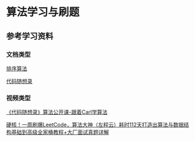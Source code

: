 # 算法学习与刷题
## 参考学习资料
### 文档类型
[排序算法](https://www.runoob.com/w3cnote_genre/algorithm)

[代码随想录](https://programmercarl.com/)
### 视频类型
[《代码随想录》算法公开课-跟着Carl学算法](https://space.bilibili.com/525438321/channel/collectiondetail?sid=180037)

[硬核！一周刷爆LeetCode，算法大神（左程云）耗时112天打造出算法与数据结构基础到高级全家桶教程+大厂面试真题详解](https://www.bilibili.com/video/BV1Ef4y1T7Qi/?spm_id_from=333.999.0.0&vd_source=d2698384821931f16375af13c5b44a9f)